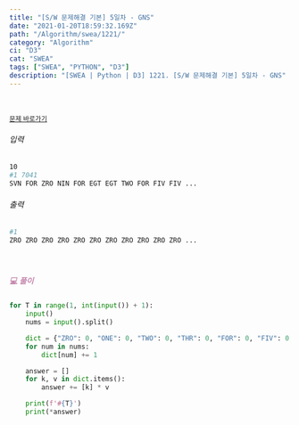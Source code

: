 ```yaml
---
title: "[S/W 문제해결 기본] 5일차 - GNS"
date: "2021-01-20T18:59:32.169Z"
path: "/Algorithm/swea/1221/"
category: "Algorithm"
ci: "D3"
cat: "SWEA"
tags: ["SWEA", "PYTHON", "D3"]
description: "[SWEA | Python | D3] 1221. [S/W 문제해결 기본] 5일차 - GNS"
---
```


<br />

<a href="https://swexpertacademy.com/main/code/problem/problemDetail.do?contestProbId=AV14jJh6ACYCFAYD&categoryId=AV14jJh6ACYCFAYD&categoryType=CODE"><small>문제 바로가기</small></a>

###### 입력

```sh
10
#1 7041
SVN FOR ZRO NIN FOR EGT EGT TWO FOR FIV FIV ...
```

###### 출력

```sh
#1
ZRO ZRO ZRO ZRO ZRO ZRO ZRO ZRO ZRO ZRO ZRO ...
```

<br />

##### <h5 style="color:#C587AE;">💻 풀이</h5>

```python
for T in range(1, int(input()) + 1):
    input()
    nums = input().split()

    dict = {"ZRO": 0, "ONE": 0, "TWO": 0, "THR": 0, "FOR": 0, "FIV": 0, "SIX": 0, "SVN": 0, "EGT": 0, "NIN": 0}
    for num in nums:
        dict[num] += 1

    answer = []
    for k, v in dict.items():
        answer += [k] * v

    print(f'#{T}')
    print(*answer)
```

